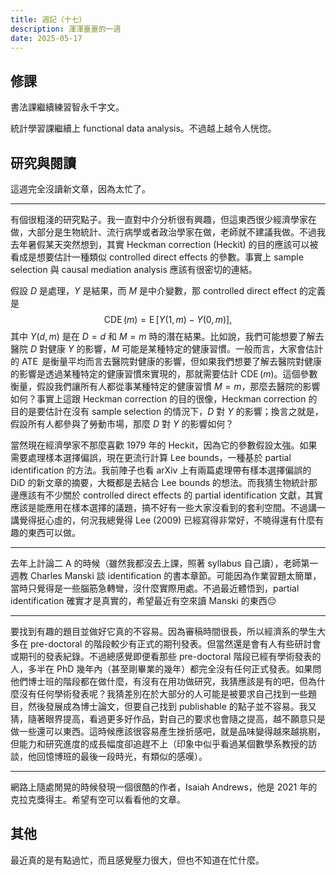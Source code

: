 ```yaml
---
title: 週記（十七）
description: 渾渾噩噩的一週
date: 2025-05-17
---
```


## 修課

書法課繼續練習智永千字文。

統計學習課繼續上 functional data analysis。不過越上越令人恍惚。

## 研究與閱讀

這週完全沒讀新文章，因為太忙了。

---

有個很粗淺的研究點子。我一直對中介分析很有興趣，但這東西很少經濟學家在做，大部分是生物統計、流行病學或者政治學家在做，老師就不建議我做。不過我去年暑假某天突然想到，其實 Heckman correction (Heckit) 的目的應該可以被看成是想要估計一種類似 controlled direct effects 的參數。事實上 sample selection 與 causal mediation analysis 應該有很密切的連結。

假設 $D$ 是處理，$Y$ 是結果，而 $M$ 是中介變數，那 controlled direct effect 的定義是
$$
\operatorname{CDE}(m) = \operatorname{E}[Y(1, m) - Y(0, m)],
$$
其中 $Y(d, m)$ 是在 $D = d$ 和 $M = m$ 時的潛在結果。比如說，我們可能想要了解去醫院 $D$ 對健康 $Y$ 的影響，$M$ 可能是某種特定的健康習慣。一般而言，大家會估計的 $\operatorname{ATE}$ 是衡量平均而言去醫院對健康的影響，但如果我們想要了解去醫院對健康的影響是透過某種特定的健康習慣來實現的，那就需要估計 $\operatorname{CDE}(m)$。這個參數衡量，假設我們讓所有人都從事某種特定的健康習慣 $M = m$，那麼去醫院的影響如何？事實上這跟 Heckman correction 的目的很像，Heckman correction 的目的是要估計在沒有 sample selection 的情況下，$D$ 對 $Y$ 的影響；換言之就是，假設所有人都參與了勞動市場，那麼 $D$ 對 $Y$ 的影響如何？

當然現在經濟學家不那麼喜歡 1979 年的 Heckit，因為它的參數假設太強。如果需要處理樣本選擇偏誤，現在更流行計算 Lee bounds，一種基於 partial identification 的方法。我前陣子也看 arXiv 上有兩篇處理帶有樣本選擇偏誤的 DiD 的新文章的摘要，大概都是去結合 Lee bounds 的想法。而我猜生物統計那邊應該有不少關於 controlled direct effects 的 partial identification 文獻，其實應該是能應用在樣本選擇的議題，搞不好有一些大家沒看到的套利空間。不過講一講覺得挺心虛的，何況我總覺得 Lee (2009) 已經寫得非常好，不曉得還有什麼有趣的東西可以做。

---

去年上計論二 A 的時候（雖然我都沒去上課，照著 syllabus 自己讀），老師第一週教 Charles Manski 談 identification 的書本章節。可能因為作業習題太簡單，當時只覺得是一些腦筋急轉彎，沒什麼實際用處。不過最近體悟到，partial identification 確實才是真實的，希望最近有空來讀 Manski 的東西😔

---

要找到有趣的題目並做好它真的不容易。因為審稿時間很長，所以經濟系的學生大多在 pre-doctoral 的階段較少有正式的期刊發表。但當然還是會有人有些研討會或期刊的發表紀錄。不過總感覺即便看那些 pre-doctoral 階段已經有學術發表的人，多半在 PhD 幾年內（甚至剛畢業的幾年）都完全沒有任何正式發表。如果問他們博士班的階段都在做什麼，有沒有在用功做研究，我猜應該是有的吧，但為什麼沒有任何學術發表呢？我猜差別在於大部分的人可能是被要求自己找到一些題目，然後發展成為博士論文，但要自己找到 publishable 的點子並不容易。我又猜，隨著眼界提高，看過更多好作品，對自己的要求也會隨之提高，越不願意只是做一些還可以東西。這時候應該很容易產生挫折感吧，就是品味變得越來越挑剔，但能力和研究進度的成長幅度卻追趕不上（印象中似乎看過某個數學系教授的訪談，他回憶博班的最後一段時光，有類似的感嘆）。

---

網路上隨處閒晃的時候發現一個很酷的作者，Isaiah Andrews，他是 2021 年的克拉克獎得主。希望有空可以看看他的文章。

## 其他

最近真的是有點過忙，而且感覺壓力很大，但也不知道在忙什麼。



